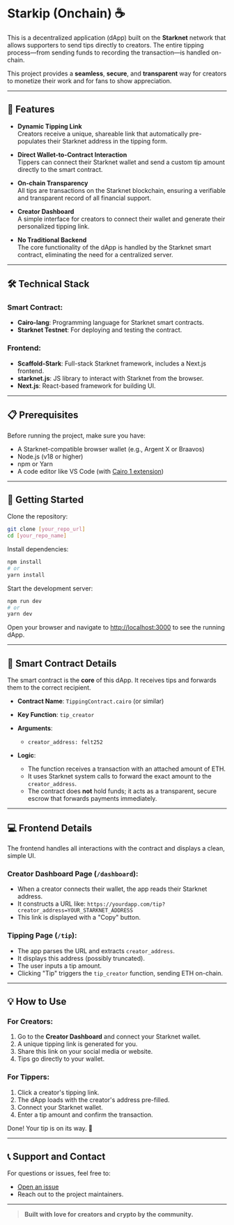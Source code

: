 # Starkip (Onchain) ☕

This is a decentralized application (dApp) built on the **Starknet** network that allows supporters to send tips directly to creators. The entire tipping process—from sending funds to recording the transaction—is handled on-chain.

This project provides a **seamless**, **secure**, and **transparent** way for creators to monetize their work and for fans to show appreciation.

---

## 🚀 Features

- **Dynamic Tipping Link**  
  Creators receive a unique, shareable link that automatically pre-populates their Starknet address in the tipping form.

- **Direct Wallet-to-Contract Interaction**  
  Tippers can connect their Starknet wallet and send a custom tip amount directly to the smart contract.

- **On-chain Transparency**  
  All tips are transactions on the Starknet blockchain, ensuring a verifiable and transparent record of all financial support.

- **Creator Dashboard**  
  A simple interface for creators to connect their wallet and generate their personalized tipping link.

- **No Traditional Backend**  
  The core functionality of the dApp is handled by the Starknet smart contract, eliminating the need for a centralized server.

---

## 🛠️ Technical Stack

### Smart Contract:
- **Cairo-lang**: Programming language for Starknet smart contracts.
- **Starknet Testnet**: For deploying and testing the contract.

### Frontend:
- **Scaffold-Stark**: Full-stack Starknet framework, includes a Next.js frontend.
- **starknet.js**: JS library to interact with Starknet from the browser.
- **Next.js**: React-based framework for building UI.

---

## 📋 Prerequisites

Before running the project, make sure you have:

- A Starknet-compatible browser wallet (e.g., Argent X or Braavos)
- Node.js (v18 or higher)
- npm or Yarn
- A code editor like VS Code (with [Cairo 1 extension](https://marketplace.visualstudio.com/items?itemName=starkware.cairo1))

---

## 🚀 Getting Started

Clone the repository:

```bash
git clone [your_repo_url]
cd [your_repo_name]
````

Install dependencies:

```bash
npm install
# or
yarn install
```

Start the development server:

```bash
npm run dev
# or
yarn dev
```

Open your browser and navigate to [http://localhost:3000](http://localhost:3000) to see the running dApp.

---

## 📝 Smart Contract Details

The smart contract is the **core** of this dApp. It receives tips and forwards them to the correct recipient.

* **Contract Name**: `TippingContract.cairo` (or similar)
* **Key Function**: `tip_creator`
* **Arguments**:

  * `creator_address: felt252`
* **Logic**:

  * The function receives a transaction with an attached amount of ETH.
  * It uses Starknet system calls to forward the exact amount to the `creator_address`.
  * The contract does **not** hold funds; it acts as a transparent, secure escrow that forwards payments immediately.

---

## 💻 Frontend Details

The frontend handles all interactions with the contract and displays a clean, simple UI.

### Creator Dashboard Page (`/dashboard`):

* When a creator connects their wallet, the app reads their Starknet address.
* It constructs a URL like:
  `https://yourdapp.com/tip?creator_address=YOUR_STARKNET_ADDRESS`
* This link is displayed with a "Copy" button.

### Tipping Page (`/tip`):

* The app parses the URL and extracts `creator_address`.
* It displays this address (possibly truncated).
* The user inputs a tip amount.
* Clicking "Tip" triggers the `tip_creator` function, sending ETH on-chain.

---

## 💡 How to Use

### For Creators:

1. Go to the **Creator Dashboard** and connect your Starknet wallet.
2. A unique tipping link is generated for you.
3. Share this link on your social media or website.
4. Tips go directly to your wallet.

### For Tippers:

1. Click a creator's tipping link.
2. The dApp loads with the creator's address pre-filled.
3. Connect your Starknet wallet.
4. Enter a tip amount and confirm the transaction.

Done! Your tip is on its way. 💸

---

## 📞 Support and Contact

For questions or issues, feel free to:

* [Open an issue](https://github.com/your-repo/issues)
* Reach out to the project maintainers.

---

> **Built with love for creators and crypto by the community.**
